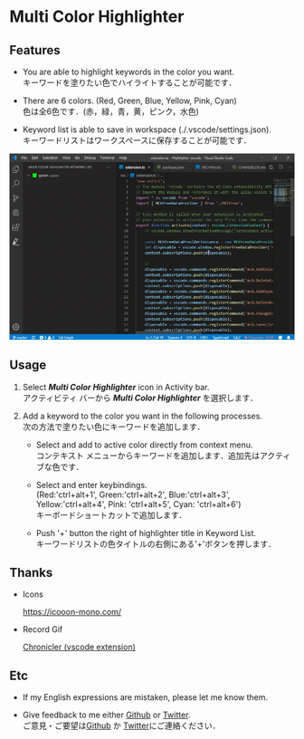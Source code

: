 # Multi Color Highlighter

## Features

- You are able to highlight keywords in the color you want.\
キーワードを塗りたい色でハイライトすることが可能です．

- There are 6 colors. (Red, Green, Blue, Yellow, Pink, Cyan)\
色は全6色です．(赤，緑，青，黄，ピンク，水色)

- Keyword list is able to save in workspace (./.vscode/settings.json).\
キーワードリストはワークスペースに保存することが可能です．

![media/sample.gif](https://github.com/456ken/Highlighter-vscode/raw/master/media/sample.gif)

## Usage

1. Select ***Multi Color Highlighter*** icon in Activity bar.\
アクティビティ バーから ***Multi Color Highlighter*** を選択します．

1. Add a keyword to the color you want in the following processes.\
次の方法で塗りたい色にキーワードを追加します．

    - Select and add to active color directly from context menu.\
    コンテキスト メニューからキーワードを追加します．追加先はアクティブな色です．

    - Select and enter keybindings.\
    (Red:'ctrl+alt+1', Green:'ctrl+alt+2', Blue:'ctrl+alt+3', Yellow:'ctrl+alt+4', Pink: 'ctrl+alt+5', Cyan: 'ctrl+alt+6')\
    キーボードショートカットで追加します．

    - Push '+' button the right of highlighter title in Keyword List.\
    キーワードリストの色タイトルの右側にある'+'ボタンを押します．

## Thanks

- Icons

  <https://icooon-mono.com/>

- Record Gif

  [Chronicler (vscode extension)](https://marketplace.visualstudio.com/items?itemName=arcsine.chronicler)

## Etc

- If my English expressions are mistaken, please let me know them.

- Give feedback to me either [Github](https://github.com/456ken/Highlighter-vscode/pulls) or [Twitter](https://twitter.com/456ken_dev).\
ご意見・ご要望は[Github](https://github.com/456ken/Highlighter-vscode/pulls) か [Twitter](https://twitter.com/456ken_dev)にご連絡ください．
